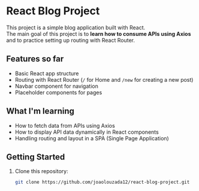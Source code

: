 # React Blog Project

This project is a simple blog application built with React.  
The main goal of this project is to **learn how to consume APIs using Axios** and to practice setting up routing with React Router.

## Features so far
- Basic React app structure
- Routing with React Router (`/` for Home and `/new` for creating a new post)
- Navbar component for navigation
- Placeholder components for pages

## What I'm learning
- How to fetch data from APIs using Axios
- How to display API data dynamically in React components
- Handling routing and layout in a SPA (Single Page Application)

## Getting Started

1. Clone this repository:
   ```bash
   git clone https://github.com/joaolouzada12/react-blog-project.git
